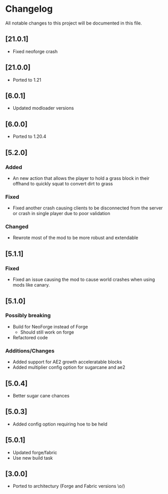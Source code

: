 # Changelog
All notable changes to this project will be documented in this file.

## [21.0.1]

- Fixed neoforge crash

## [21.0.0]

- Ported to 1.21

## [6.0.1]

- Updated modloader versions

## [6.0.0]

- Ported to 1.20.4

## [5.2.0]

### Added

- An new action that allows the player to hold a grass block in their offhand to quickly squat to convert dirt to grass

### Fixed

- Fixed another crash causing clients to be disconnected from the server or crash in single player due to poor validation

### Changed

- Rewrote most of the mod to be more robust and extendable

## [5.1.1]

### Fixed

- Fixed an issue causing the mod to cause world crashes when using mods like canary.

## [5.1.0]

### Possibly breaking
- Build for NeoForge instead of Forge
  - Should still work on forge
- Refactored code

### Additions/Changes
- Added support for AE2 growth acceleratable blocks
- Added multiplier config option for sugarcane and ae2

## [5.0.4]

- Better sugar cane chances

## [5.0.3]

- Added config option requiring hoe to be held

## [5.0.1]
- Updated forge/fabric
- Use new build task

## [3.0.0]
- Ported to architectury (Forge and Fabric versions \o/)
